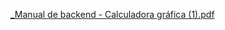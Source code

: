 [_Manual de backend - Calculadora gráfica (1).pdf](https://github.com/user-attachments/files/16881234/_Manual.de.backend.-.Calculadora.grafica.1.pdf)
